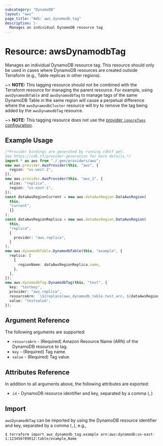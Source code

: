 ```yaml
---
subcategory: "DynamoDB"
layout: "aws"
page_title: "AWS: aws_dynamodb_tag"
description: |-
  Manages an individual DynamoDB resource tag
---
```


# Resource: awsDynamodbTag

Manages an individual DynamoDB resource tag. This resource should only be used in cases where DynamoDB resources are created outside Terraform (e.g., Table replicas in other regions).

\~> **NOTE:** This tagging resource should not be combined with the Terraform resource for managing the parent resource. For example, using `awsDynamodbTable` and `awsDynamodbTag` to manage tags of the same DynamoDB Table in the same region will cause a perpetual difference where the `awsDynamodbCluster` resource will try to remove the tag being added by the `awsDynamodbTag` resource.

\~> **NOTE:** This tagging resource does not use the [provider `ignoreTags` configuration](/docs/providers/aws/index.html#ignore_tags).

## Example Usage

```typescript
/*Provider bindings are generated by running cdktf get.
See https://cdk.tf/provider-generation for more details.*/
import * as aws from "./.gen/providers/aws";
new aws.provider.AwsProvider(this, "aws", {
  region: "us-west-2",
});
new aws.provider.AwsProvider(this, "aws_1", {
  alias: "replica",
  region: "us-east-1",
});
const dataAwsRegionCurrent = new aws.dataAwsRegion.DataAwsRegion(
  this,
  "current",
  {}
);
const dataAwsRegionReplica = new aws.dataAwsRegion.DataAwsRegion(
  this,
  "replica",
  {
    provider: "aws.replica",
  }
);
new aws.dynamodbTable.DynamodbTable(this, "example", {
  replica: [
    {
      regionName: dataAwsRegionReplica.name,
    },
  ],
});
new aws.dynamodbTag.DynamodbTag(this, "test", {
  key: "testkey",
  provider: "aws.replica",
  resourceArn: `\${replace(aws_dynamodb_table.test.arn, ${dataAwsRegionCurrent.name}, ${dataAwsRegionReplica.name})}`,
  value: "testvalue",
});

```

## Argument Reference

The following arguments are supported:

* `resourceArn` - (Required) Amazon Resource Name (ARN) of the DynamoDB resource to tag.
* `key` - (Required) Tag name.
* `value` - (Required) Tag value.

## Attributes Reference

In addition to all arguments above, the following attributes are exported:

* `id` - DynamoDB resource identifier and key, separated by a comma (`,`)

## Import

`awsDynamodbTag` can be imported by using the DynamoDB resource identifier and key, separated by a comma (`,`), e.g.,

```console
$ terraform import aws_dynamodb_tag.example arn:aws:dynamodb:us-east-1:123456789012:table/example,Name
```

